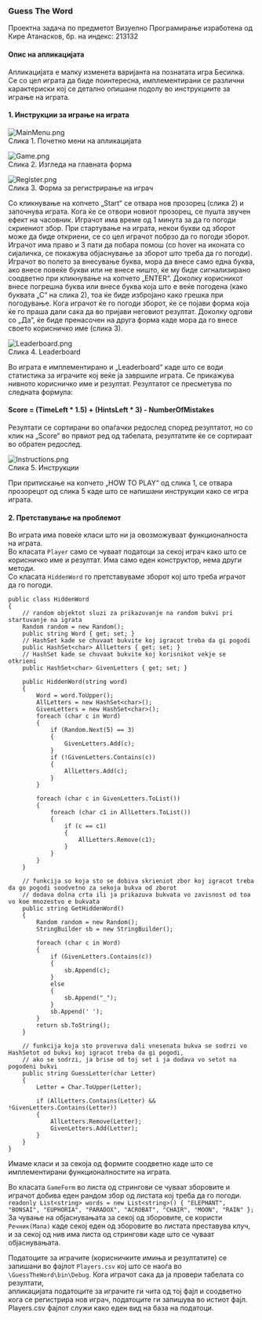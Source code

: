 ### Guess The Word

Проектна задача по предметот Визуелно Програмирање изработена од Кире Атанасков, бр. на индекс: 213132

#### Опис на апликацијата
Апликацијата е малку изменета варијанта на познатата игра Бесилка. Се со цел играта да биде поинтересна,
имплементирани се различни карактериски кој се детално опишани подолу во инструкциите за играње на играта.

#### 1. Инструкции за играње на играта
![MainMenu.png](Screenshots%2FMainMenu.png)  
Слика 1. Почетно мени на апликацијата  
  
![Game.png](Screenshots%2FGame.png)  
Слика 2. Изгледа на главната форма
  
![Register.png](Screenshots%2FRegister.png)  
Слика 3. Форма за регистрирање на играч

Со кликнување на копчето „Start“ се отвара нов прозорец (слика 2) и започнува играта. Кога ќе се отвори новиот прозорец, се пушта звучен ефект на часовник. 
Играчот има време од 1 минута за да го погоди скриениот збор. При стартување на играта, некои букви од зборот може да биде откриени, се со цел играчот побрзо да го погоди зборот.
Играчот има право и 3 пати да побара помош (со hover на иконата со сијаличка, се покажува објаснување за зборот што треба да го погоди).
Играчот во полето за внесување буква, мора да внесе само една буква, ако внесе повеќе букви или не внесе ништо, ќе му биде сигнализирано соодветно при кликнување на копчето „ENTER“.
Доколку корисникот внесе погрешна буква или внесе буква која што е веќе погодена (како буквата „С“ на слика 2), тоа ќе биде избројано како грешка при погодување. Кога играчот ќе го погоди зборот, ќе се појави форма која ќе го праша дали сака да во пријави неговиот резултат. Доколку одгови со „Да“, ќе биде пренасочен на друга форма каде мора да го внесе своето корисничко име (слика 3).


![Leaderboard.png](Screenshots%2FLeaderboard.png)  
Слика 4. Leaderboard  
  
Во играта е имплементирано и „Leaderboard“ каде што се води статистика за играчите кој веќе ја завршиле играта.
Се прикажува нивното корисничко име и резултат. Резултатот се пресметува по следната формула:  
  
#### Score = (TimeLeft * 1.5) + (HintsLeft * 3) - NumberOfMistakes  
  
Резултати се сортирани во опаѓачки редослед според резултатот, но со клик на „Score“ во првиот ред од табелата, резултатите ќе се сортираат во обратен редослед.  
  
![Instructions.png](Screenshots%2FInstructions.png)  
Слика 5. Инструкции

При притискање на копчето „HOW TO PLAY“ од слика 1, се отвара прозорецот од слика 5 каде што се напишани инструкции како се игра играта.  

#### 2. Претставување на проблемот
Во играта има повеќе класи што ни ја овозможуваат функционалноста на играта.  
Во класата ```Player``` само се чуваат податоци за секој играч како што се корисничко име и резултат. Има само еден конструктор, нема други методи.  
Со класата ```HiddenWord``` го претставуваме зборот кој што треба играчот да го погоди.  
```
public class HiddenWord
{
    // random objektot sluzi za prikazuvanje na random bukvi pri startuvanje na igrata
    Random random = new Random();
    public string Word { get; set; }
    // HashSet kade se chuvaat bukvite koj igracot treba da gi pogodi
    public HashSet<char> AllLetters { get; set; }
    // HashSet kade se chuvaat bukvite koj korisnikot vekje se otkrieni
    public HashSet<char> GivenLetters { get; set; }
    
    public HiddenWord(string word)
    {
        Word = word.ToUpper();
        AllLetters = new HashSet<char>();
        GivenLetters = new HashSet<char>();
        foreach (char c in Word)
        {
            if (Random.Next(5) == 3)
            {
                GivenLetters.Add(c);
            }
            if (!GivenLetters.Contains(c))
            {
                AllLetters.Add(c);
            }
        }

        foreach (char c in GivenLetters.ToList())
        {
            foreach (char c1 in AllLetters.ToList())
            {
                if (c == c1)
                {
                    AllLetters.Remove(c1);
                }
            }
        }
    }

    // funkcija so koja sto se dobiva skrieniot zbor koj igracot treba da go pogodi soodvetno za sekoja bukva od zborot 
    // dodava dolna crta ili ja prikazuva bukvata vo zavisnost od toa vo koe mnozestvo e bukvata
    public string GetHiddenWord()
    {
        Random random = new Random();
        StringBuilder sb = new StringBuilder();

        foreach (char c in Word)
        {
            if (GivenLetters.Contains(c))
            {
                sb.Append(c);
            }
            else
            {
                sb.Append("_");
            }
            sb.Append(' ');
        }
        return sb.ToString();
    }

    // funkcija koja sto proveruva dali vnesenata bukva se sodrzi vo HashSetot od bukvi koj igracot treba da gi pogodi,
    // ako se sodrzi, ja brise od toj set i ja dodava vo setot na pogodeni bukvi
    public string GuessLetter(char Letter)
    {
        Letter = Char.ToUpper(Letter);

        if (AllLetters.Contains(Letter) && !GivenLetters.Contains(Letter))
        {
            AllLetters.Remove(Letter);
            GivenLetters.Add(Letter);
        }
    }
}
```  
Имаме класи и за секоја од формите соодветно каде што се имплементирани функционалностите на играта.  
  

Во класата ```GameForm``` во листа од стрингови се чуваат зборовите и играчот добива еден рандом збор од листата кој треба да го погоди.  
```readonly List<string> words = new List<string>() { "ELEPHANT", "BONSAI", "EUPHORIA", "PARADOX", "ACROBAT", "CHAIR", "MOON", "RAIN" };```  
За чување на објаснувањата за секој од зборовите, се користи ```Речник(Мапа)``` каде секој еден од зборовите во листата преставува клуч, и за секој од нив има листа од стрингови каде што се чуваат објаснувањата.  
  
Податоците за играчите (корисничките имиња и резултатите) се запишани во фајлот ```Players.csv``` кој што се наоѓа во ```\GuessTheWord\bin\Debug```. Кога играчот сака да ја провери табелата со резултати,  
апликацијата податоците за играчите ги чита од тој фајл и соодветно кога се регистрира нов играч, податоците ги запишува во истиот фајл. Players.csv фајлот служи како еден вид на база на податоци.
